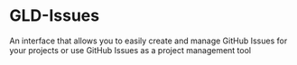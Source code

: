 # GLD-Issues
An interface that allows you to easily create and manage GitHub Issues for your projects or use GitHub Issues as a project management tool


